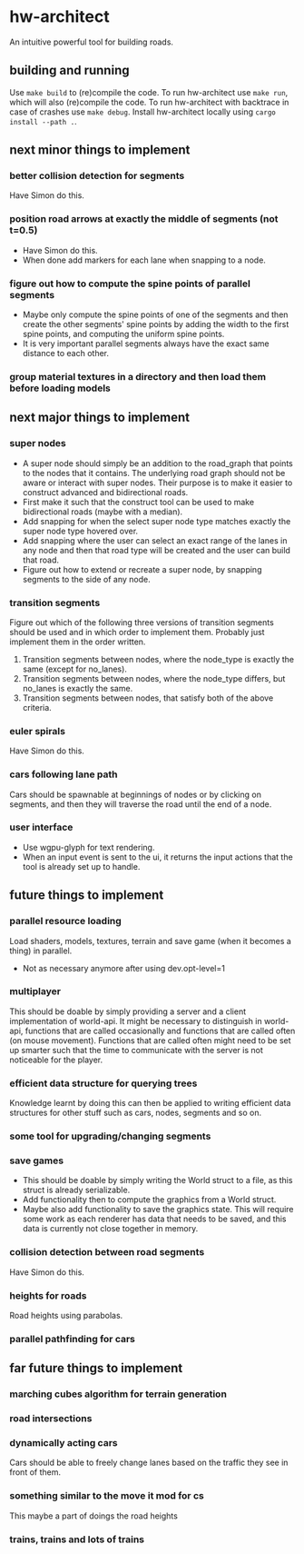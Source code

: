 # hw-architect
An intuitive powerful tool for building roads.

## building and running
Use ```make build``` to (re)compile the code. To run hw-architect use ```make run```, which will
also (re)compile the code. To run hw-architect with backtrace in case of crashes use ```make
debug```. Install hw-architect locally using ```cargo install --path .```.

## next minor things to implement
### better collision detection for segments
Have Simon do this.

### position road arrows at exactly the middle of segments (not t=0.5)
- Have Simon do this.
- When done add markers for each lane when snapping to a node.

### figure out how to compute the spine points of parallel segments
- Maybe only compute the spine points of one of the segments and then create the other segments'
  spine points by adding the width to the first spine points, and computing the uniform spine
  points.
- It is very important parallel segments always have the exact same distance to each other.

### group material textures in a directory and then load them before loading models

## next major things to implement
### super nodes
- A super node should simply be an addition to the road_graph that points to the nodes that it
  contains. The underlying road graph should not be aware or interact with super nodes. Their
  purpose is to make it easier to construct advanced and bidirectional roads.
- First make it such that the construct tool can be used to make bidirectional roads (maybe with a
  median).
- Add snapping for when the select super node type matches exactly the super node type hovered over.
- Add snapping where the user can select an exact range of the lanes in any node and then that road
  type will be created and the user can build that road.
- Figure out how to extend or recreate a super node, by snapping segments to the side of any node.

### transition segments
Figure out which of the following three versions of transition segments should be used and in which
order to implement them. Probably just implement them in the order written.
1. Transition segments between nodes, where the node_type is exactly the same (except for no_lanes).
2. Transition segments between nodes, where the node_type differs, but no_lanes is exactly the same.
3. Transition segments between nodes, that satisfy both of the above criteria.

### euler spirals
Have Simon do this.

### cars following lane path
Cars should be spawnable at beginnings of nodes or by clicking on segments, and then they will
traverse the road until the end of a node.

### user interface
- Use wgpu-glyph for text rendering.
- When an input event is sent to the ui, it returns the input actions that the tool is already set
  up to handle.

## future things to implement
### parallel resource loading
Load shaders, models, textures, terrain and save game (when it becomes a thing) in parallel.
- Not as necessary anymore after using dev.opt-level=1

### multiplayer
This should be doable by simply providing a server and a client implementation of world-api. It
might be necessary to distinguish in world-api, functions that are called occasionally and functions
that are called often (on mouse movement). Functions that are called often might need to be set up
smarter such that the time to communicate with the server is not noticeable for the player.

### efficient data structure for querying trees
Knowledge learnt by doing this can then be applied to writing efficient data structures for other
stuff such as cars, nodes, segments and so on.

### some tool for upgrading/changing segments

### save games
- This should be doable by simply writing the World struct to a file, as this struct is already
  serializable.
- Add functionality then to compute the graphics from a World struct.
- Maybe also add functionality to save the graphics state. This will require some work as each
  renderer has data that needs to be saved, and this data is currently not close together in memory.

### collision detection between road segments
Have Simon do this.

### heights for roads
Road heights using parabolas.

### parallel pathfinding for cars

## far future things to implement
### marching cubes algorithm for terrain generation
### road intersections
### dynamically acting cars
Cars should be able to freely change lanes based on the traffic they see in front of them.

### something similar to the move it mod for cs
This maybe a part of doings the road heights

### trains, trains and lots of trains

<!-- Goals: -->
<!-- - Efficient, parallel ai for vehicles, that act dynamically on a changing road environment. -->
<!-- - Decoupled graphics backend, such that it can be replaced without compromising the rest of the -->
<!-- - Implementation of marching cubes algorithm for terrain generation. -->

<!-- ## dependencies -->
<!-- [Rust](https://doc.rust-lang.org/book/) -->

<!-- Window and input handler: -->
<!-- - [winit](https://github.com/rust-windowing/winit) -->

<!-- Graphics -->
<!-- - [wgpu](https://github.com/gfx-rs/wgpu) -->
<!-- - [tutorial](https://sotrh.github.io/learn-wgpu/#what-is-wgpu) -->

<!-- Graphics (can be changed, open for other options): -->
<!-- - [vulkano](https://github.com/vulkano-rs/vulkano) -->
<!-- - [tutorial](https://vulkano.rs/guide/introduction) -->

<!-- ## plan -->
<!-- ### phase 0 - setup -->
<!-- - Create window using winit -->
<!-- - Draw triangle using vulkano -->
<!-- - Experiment with setting up specs -->
<!-- - Write a simple render system that acts upon components -->

<!-- ### phase 1 - scala highway architect -->
<!-- - Build 1-4 lane highways -->
<!--   - Curves, straights, with snapping to lanes -->
<!-- - Have cars follow lane paths -->
<!-- - Add lane markings to roads (probably a mesh for each stripe, who cares)  -->

<!-- ### phase 2 - smarter cars -->
<!-- - Cars can dynamically act upon the road environment -->
<!--   - If a vehicle drives slowly then vehicles simply switch lanes and pass it -->
<!-- - Pathfinding algorithm from source to destination -->
<!-- - Elevated roads (bridges) -->

<!-- ### future phases -->
<!-- ### phase x - road editing -->
<!-- - Tools for manipulating roads ala move it for cities skylines -->

<!-- ### phase x - transition segments -->
<!-- - Advanced segments that change from the src node to the dst node -->
<!-- - Intersections -->
<!-- - Traffic lights -->

<!-- ### phase x - marching cubes -->
<!-- - Tools for manipulating terrain using marching cubes algorithm -->
<!-- - Tunnels -->

<!-- ### phase x - trains -->
<!-- - Train tracks and trains -->
